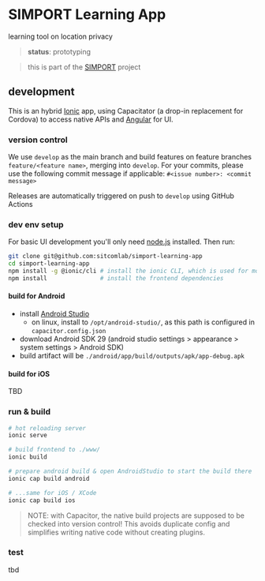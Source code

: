 # SIMPORT Learning App
learning tool on location privacy

> **status**: prototyping

> this is part of the [SIMPORT][simport] project

## development
This is an hybrid [Ionic][ionic] app, using Capacitator (a drop-in replacement
for Cordova) to access native APIs and [Angular][angular] for UI.

### version control
We use `develop` as the main branch and build features on feature branches `feature/<feature name>`, merging into `develop`. For your commits, please use the following commit message if applicable: `#<issue number>: <commit message>`

Releases are automatically triggered on push to `develop` using GitHub Actions

### dev env setup
For basic UI development you'll only need [node.js][node] installed.
Then run:

```sh
git clone git@github.com:sitcomlab/simport-learning-app
cd simport-learning-app
npm install -g @ionic/cli # install the ionic CLI, which is used for most management tasks
npm install               # install the frontend dependencies
```

#### build for Android
- install [Android Studio][android]
  - on linux, install to `/opt/android-studio/`, as this path is configured in `capacitor.config.json`
- download Android SDK 29 (android studio settings > appearance > system settings > Android SDK)
- build artifact will be `./android/app/build/outputs/apk/app-debug.apk`

#### build for iOS
TBD

### run & build
```sh
# hot reloading server
ionic serve

# build frontend to ./www/
ionic build

# prepare android build & open AndroidStudio to start the build there
ionic cap build android

# ...same for iOS / XCode
ionic cap build ios
```

> NOTE: with Capacitor, the native build projects are supposed to be checked into version control!
>   This avoids duplicate config and simplifies writing native code without creating plugins.

### test
tbd

[simport]: https://simport.net/
[android]: https://developer.android.com/studio/install
[ionic]: https://ionicframework.com/
[angular]: https://angular.io/
[node]: https://nodejs.org/
